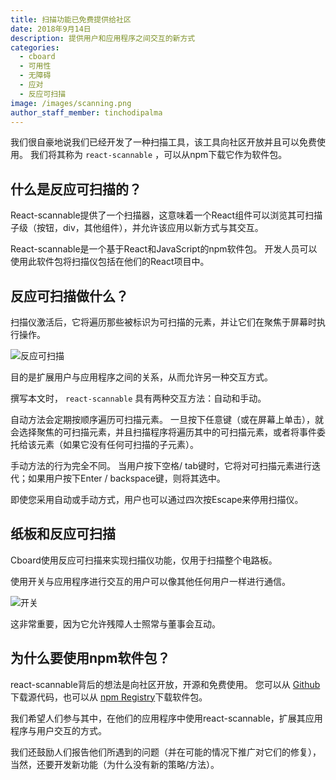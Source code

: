 ```yaml
---
title: 扫描功能已免费提供给社区
date: 2018年9月14日
description: 提供用户和应用程序之间交互的新方式
categories:
  - cboard
  - 可用性
  - 无障碍
  - 应对
  - 反应可扫描
image: /images/scanning.png
author_staff_member: tinchodipalma
---
```


我们很自豪地说我们已经开发了一种扫描工具，该工具向社区开放并且可以免费使用。 我们将其称为 `react-scannable` ，可以从npm下载它作为软件包。

## 什么是反应可扫描的？

React-scannable提供了一个扫描器，这意味着一个React组件可以浏览其可扫描子级（按钮，div，其他组件），并允许该应用以新方式与其交互。

React-scannable是一个基于React和JavaScript的npm软件包。 开发人员可以使用此软件包将扫描仪包括在他们的React项目中。

## 反应可扫描做什么？

扫描仪激活后，它将遍历那些被标识为可扫描的元素，并让它们在聚焦于屏幕时执行操作。

![反应可扫描](/images/scanning.gif)

目的是扩展用户与应用程序之间的关系，从而允许另一种交互方式。

撰写本文时， `react-scannable` 具有两种交互方法：自动和手动。

自动方法会定期按顺序遍历可扫描元素。 一旦按下任意键（或在屏幕上单击），就会选择聚焦的可扫描元素，并且扫描程序将遍历其中的可扫描元素，或者将事件委托给该元素（如果它没有任何可扫描的子元素）。

手动方法的行为完全不同。 当用户按下空格/ tab键时，它将对可扫描元素进行迭代；如果用户按下Enter / backspace键，则将其选中。

即使您采用自动或手动方式，用户也可以通过四次按Escape来停用扫描仪。

## 纸板和反应可扫描

Cboard使用反应可扫描来实现扫描仪功能，仅用于扫描整个电路板。

使用开关与应用程序进行交互的用户可以像其他任何用户一样进行通信。

![开关](/images/switch.jpg)

这非常重要，因为它允许残障人士照常与董事会互动。

## 为什么要使用npm软件包？

react-scannable背后的想法是向社区开放，开源和免费使用。 您可以从 [Github](https://github.com/cboard-org/react-scannable) 下载源代码，也可以从 [npm Registry](https://www.npmjs.com/package/react-scannable)下载软件包。

我们希望人们参与其中，在他们的应用程序中使用react-scannable，扩展其应用程序与用户交互的方式。

我们还鼓励人们报告他们所遇到的问题（并在可能的情况下推广对它们的修复），当然，还要开发新功能（为什么没有新的策略/方法）。